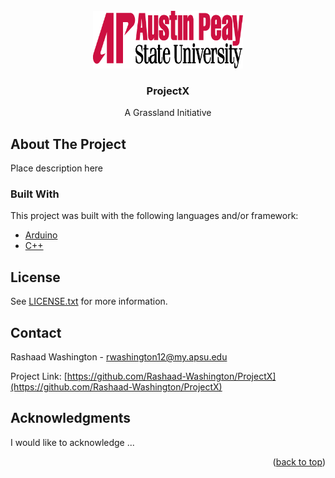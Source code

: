 <div id="top"></div>


<br />
<div align="center">
  <a href="https://www.apsu.edu/">
    <img src="images/APlogo.png" alt="Logo" width="240" height="92">
  </a>

  <h3 align="center">ProjectX</h3>

  <p align="center">
    A Grassland Initiative
    <br />
  </p>
</div>


<!-- ABOUT THE PROJECT -->
## About The Project

Place description here



### Built With

This project was built with the following languages and/or framework:

* [Arduino](https://www.arduino.cc/)
* [C++](https://www.cplusplus.com/)

<!-- LICENSE -->
## License

See [LICENSE.txt](https://github.com/Rashaad-Washington/ProjectX/blob/main/LICENSE.txt) for more information.

<!-- CONTACT -->
## Contact

Rashaad Washington - rwashington12@my.apsu.edu

Project Link: [https://github.com/Rashaad-Washington/ProjectX](https://github.com/Rashaad-Washington/ProjectX)

<!-- ACKNOWLEDGMENTS -->
## Acknowledgments

I would like to acknowledge ...


<p align="right">(<a href="#top">back to top</a>)</p>
